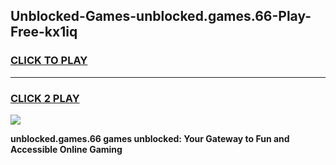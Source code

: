 
## Unblocked-Games-unblocked.games.66-Play-Free-kx1iq
<h3>
<a href="https://premium76.site?title=unblocked.games.66&ref=18A1">CLICK TO PLAY</a></h3>
<hr>

<h3>
<a href="https://premium76.site?title=unblocked.games.66&ref=18A1">CLICK 2 PLAY</a>
  
</h3>

<a href="https://premium76.site?title=unblocked.games.66&ref=18A1"><img src="https://clearcache.store/games.png"></a>


**unblocked.games.66 games unblocked: Your Gateway to Fun and Accessible Online Gaming**
